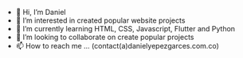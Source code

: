 - 👋 Hi, I’m Daniel
- 👀 I’m interested in created popular website projects
- 🌱 I’m currently learning HTML, CSS, Javascript, Flutter and Python
- 💞️ I’m looking to collaborate on create popular projects
- 📫 How to reach me ... (contact(a)danielyepezgarces.com.co)

<!---
danielyepezgarces/danielyepezgarces is a ✨ special ✨ repository because its `README.md` (this file) appears on your GitHub profile.
You can click the Preview link to take a look at your changes.
--->

